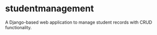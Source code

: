 # studentmanagement
A Django-based web application to manage student records with CRUD functionality.
